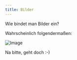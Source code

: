 ```yaml
---
title: Bilder
---
```


Wie bindet man Bilder ein?

Wahrscheinlich folgendermaßen:

![Image](assets/image.jpg)

Na bitte, geht doch :-)
